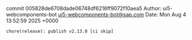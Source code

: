 commit 005828de6708dade06748df6216ff9072f10aea5
Author: ui5-webcomponents-bot <ui5-webcomponents-bot@sap.com>
Date:   Mon Aug 4 13:52:59 2025 +0000

    chore(release): publish v2.13.0 [ci skip]
